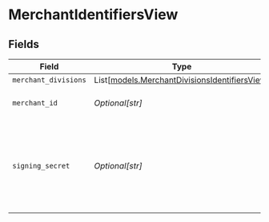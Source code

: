 # MerchantIdentifiersView


## Fields

| Field                                                                                          | Type                                                                                           | Required                                                                                       | Description                                                                                    | Example                                                                                        |
| ---------------------------------------------------------------------------------------------- | ---------------------------------------------------------------------------------------------- | ---------------------------------------------------------------------------------------------- | ---------------------------------------------------------------------------------------------- | ---------------------------------------------------------------------------------------------- |
| `merchant_divisions`                                                                           | List[[models.MerchantDivisionsIdentifiersView](../models/merchantdivisionsidentifiersview.md)] | :heavy_minus_sign:                                                                             | N/A                                                                                            |                                                                                                |
| `merchant_id`                                                                                  | *Optional[str]*                                                                                | :heavy_minus_sign:                                                                             | The public ID of this merchant.                                                                | 8fd9diIy59sj                                                                                   |
| `signing_secret`                                                                               | *Optional[str]*                                                                                | :heavy_minus_sign:                                                                             | Bolt generates one secret key per merchant and uses it to securely sign requests.              | xf833434fg2cffos92632aa6e1e4fc627a9385045gdj937fg2a127gi93cgos873                              |